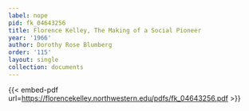 ```yaml
---
label: nope
pid: fk_04643256
title: Florence Kelley, The Making of a Social Pioneer
year: '1966'
author: Dorothy Rose Blumberg
order: '115'
layout: single
collection: documents
---
```



{{< embed-pdf url=https://florencekelley.northwestern.edu/pdfs/fk_04643256.pdf >}}